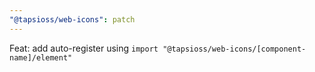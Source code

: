 ```yaml
---
"@tapsioss/web-icons": patch
---
```


Feat: add auto-register using
`import "@tapsioss/web-icons/[component-name]/element"`
